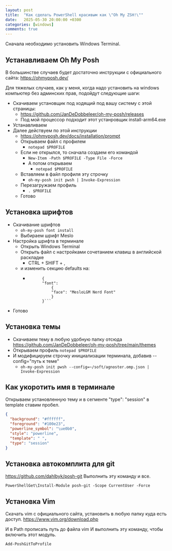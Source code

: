 ```yaml
---
layout: post
title:  "Как сделать PowerShell красивым как \"Oh My ZSH!\""
date:   2025-05-30 20:00:00 +0300
categories: [windows]
comments: true
---
```

Сначала необходимо установить Windows Terminal.

## Устанавливаем Oh My Posh
В большинстве случаев будет достаточно инструкции с официального сайта:
https://ohmyposh.dev/

Для тяжелых случаев, как у меня, когда надо установить на windows компьютер без админских прав, подойдут следующие шаги:
- Скачиваем установщик под ходящий под вашу систему с этой страницы:
  - https://github.com/JanDeDobbeleer/oh-my-posh/releases
  - Под мой процессор подходит этот устанровщик install-arm64.exe
- Устанавливаем
- Далее действуем по этой инструкции
  - https://ohmyposh.dev/docs/installation/prompt
  - Открываем файл с профилем
    - `notepad $PROFILE`
  - Если не открылся, то сначала создаем его командой
    - `New-Item -Path $PROFILE -Type File -Force`
    - А потом открываем
      - `notepad $PROFILE`
  - Вставляем в файл профиля эту строчку
    - `oh-my-posh init pwsh | Invoke-Expression`
  - Перезагружаем профиль
    - `. $PROFILE`
  - Готово

## Установка шрифтов
- Скачивание шрифтов
  - `oh-my-posh font install`
  - Выбираем шрифт Meslo
- Настройка шрифта в терминале
  - Открыть Windows Terminal
  - Открыть файл с настройками сочетанием клавиш в английской раскладке
    - CTRL + SHIFT + ,
  - и изменить секцию defaults на:
    - ```"defaults":  
			{  
			"font":  
				{  
				"face": "MesloLGM Nerd Font"  
				}  
			}```
- Готово
## Установка темы
- Скачиваем тему в любую удобную папку отсюда https://github.com/JanDeDobbeleer/oh-my-posh/tree/main/themes
- Открываем профиль `notepad $PROFILE`
- И модифицируем строчку инициализации терминала, добавив --config="путь к теме"
  - `oh-my-posh init pwsh --config=~/soft/agnoster.omp.json | Invoke-Expression`
## Как укоротить имя в терминале
Открываем установленную тему и в сегменте  "type": "session" в template ставим пробел.
```json
{
  "background": "#ffffff",
  "foreground": "#100e23",
  "powerline_symbol": "\ue0b0",
  "style": "powerline",
  "template": " ",
  "type": "session"
}
```

## Установка автокомплита для git
https://github.com/dahlbyk/posh-git
Выполнить эту команду и все.
```
PowerShellGet\Install-Module posh-git -Scope CurrentUser -Force
```

## Установка Vim
Скачать vim с официального сайта, установить в любую папку куда есть доступ.
https://www.vim.org/download.php

И в Path прописать путь до файла vim
И выполнить эту команду, чтобы включить этот модуль.
```
Add-PoshGitToProfile
```